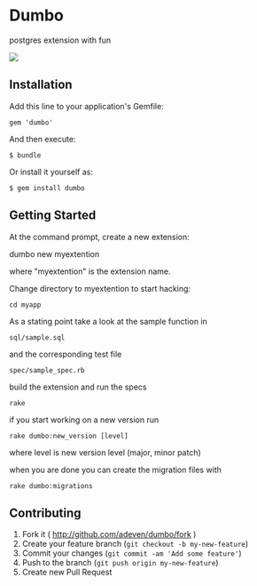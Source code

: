 # Dumbo

postgres extension with fun

![](http://img1.wikia.nocookie.net/__cb20091210033559/disney/images/7/76/Dumbo-HQ.JPG)

## Installation

Add this line to your application's Gemfile:

    gem 'dumbo'

And then execute:

    $ bundle

Or install it yourself as:

    $ gem install dumbo

## Getting Started

At the command prompt, create a new extension:

  dumbo new myextention

where "myextention" is the extension name.

Change directory to myextention to start hacking:

    cd myapp

As a stating point take a look at the sample function in

    sql/sample.sql

and the corresponding test file

    spec/sample_spec.rb

build the extension and run the specs

    rake

if you start working on a new version run

    rake dumbo:new_version [level]

where level is new version level (major, minor patch)

when you are done you can create the migration files with

    rake dumbo:migrations

## Contributing

1. Fork it ( http://github.com/adeven/dumbo/fork )
2. Create your feature branch (`git checkout -b my-new-feature`)
3. Commit your changes (`git commit -am 'Add some feature'`)
4. Push to the branch (`git push origin my-new-feature`)
5. Create new Pull Request
